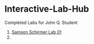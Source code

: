 # Interactive-Lab-Hub

Completed Labs for John Q. Student

1. [Samson Schirmer Lab 01](https://github.com/sas695/IDD-Fa18-Lab1)
2. 
